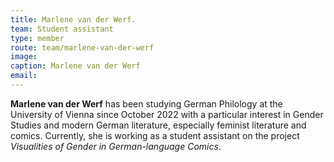 ```yaml
---
title: Marlene van der Werf.
team: Student assistant
type: member
route: team/marlene-van-der-werf
image:
caption: Marlene van der Werf
email:
---
```


**Marlene van der Werf** has been studying German Philology at the University of Vienna since October 2022 with a particular interest in Gender Studies and modern German literature, especially feminist literature and comics. Currently, she is working as a student assistant on the project _Visualities of Gender in German-language Comics_.
<!-- more -->
